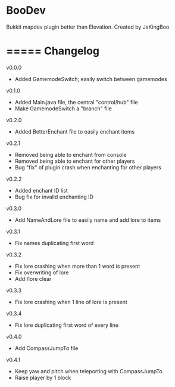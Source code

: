 BooDev
======

Bukkit mapdev plugin better than Elevation.
Created by JsKingBoo

=====
Changelog
=====

v0.0.0
 - Added GamemodeSwitch; easily switch between gamemodes

v0.1.0
 - Added Main.java file, the central "control/hub" file
 - Make GamemodeSwitch a "branch" file

v0.2.0
 - Added BetterEnchant file to easily enchant items

v0.2.1
 - Removed being able to enchant from console
 - Removed being able to enchant for other players
 - Bug "fix" of plugin crash when enchanting for other players
 
v0.2.2
 - Added enchant ID list
 - Bug fix for invalid enchanting ID
 
v0.3.0
 - Add NameAndLore file to easily name and add lore to items

v0.3.1
 - Fix names duplicating first word
 
v0.3.2
 - Fix lore crashing when more than 1 word is present
 - Fix overwriting of lore
 - Add /lore clear
 
v0.3.3
 - Fix lore crashing when 1 line of lore is present
 
v0.3.4
 - Fix lore duplicating first word of every line
 
v0.4.0
 - Add CompassJumpTo file

v0.4.1
 - Keep yaw and pitch when teleporting with CompassJumpTo
 - Raise player by 1 block